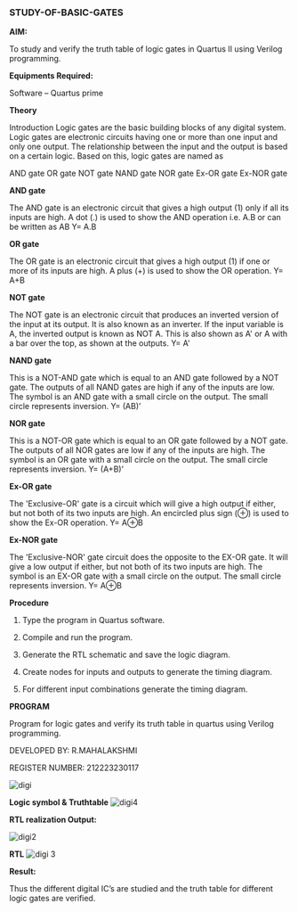 ### STUDY-OF-BASIC-GATES

**AIM:** 

To study and verify the truth table of logic gates in Quartus II using Verilog programming.

**Equipments Required:**

Software – Quartus prime 

**Theory**

Introduction Logic gates are the basic building blocks of any digital system. Logic gates are electronic circuits having one or more than one input and only one output. The relationship between the input and the output is based on a certain logic. Based on this, logic gates are named as

AND gate OR gate NOT gate NAND gate NOR gate Ex-OR gate Ex-NOR gate

**AND gate**

The AND gate is an electronic circuit that gives a high output (1) only if all its inputs are high. A dot (.) is used to show the AND operation i.e. A.B or can be written as AB
Y= A.B

**OR gate** 

The OR gate is an electronic circuit that gives a high output (1) if one or more of its inputs are high. A plus (+) is used to show the OR operation.
Y= A+B

**NOT gate**

The NOT gate is an electronic circuit that produces an inverted version of the input at its output. It is also known as an inverter. If the input variable is A, the inverted output is known as NOT A. This is also shown as A' or A with a bar over the top, as shown at the outputs.
Y= A'

**NAND gate**

This is a NOT-AND gate which is equal to an AND gate followed by a NOT gate. The outputs of all NAND gates are high if any of the inputs are low. The symbol is an AND gate with a small circle on the output. The small circle represents inversion.
Y= (AB)’

**NOR gate**

This is a NOT-OR gate which is equal to an OR gate followed by a NOT gate. The outputs of all NOR gates are low if any of the inputs are high. The symbol is an OR gate with a small circle on the output. The small circle represents inversion.
Y= (A+B)’

**Ex-OR gate**

The 'Exclusive-OR' gate is a circuit which will give a high output if either, but not both of its two inputs are high. An encircled plus sign (⊕) is used to show the Ex-OR operation.
Y= A⊕B

**Ex-NOR gate**

The 'Exclusive-NOR' gate circuit does the opposite to the EX-OR gate. It will give a low output if either, but not both of its two inputs are high. The symbol is an EX-OR gate with a small circle on the output. The small circle represents inversion.
Y= A⊕B

**Procedure** 

1.	Type the program in Quartus software.

2.	Compile and run the program.

3.	Generate the RTL schematic and save the logic diagram.

4.	Create nodes for inputs and outputs to generate the timing diagram.

5.	For different input combinations generate the timing diagram.


**PROGRAM**

Program for logic gates and verify its truth table in quartus using Verilog programming.

 DEVELOPED BY: R.MAHALAKSHMI
 
 REGISTER NUMBER: 212223230117
 
 
 ![digi](https://github.com/Maharavi2006/study-of-basic-gates/assets/154535981/17800f37-62fb-4eb8-a5c7-ba47a4dc2269)

 
**Logic symbol & Truthtable**
![digi4](https://github.com/Maharavi2006/study-of-basic-gates/assets/154535981/3acadcff-564c-400c-8f17-33d6e341f9f3)


**RTL realization Output:** 

![digi2](https://github.com/Maharavi2006/study-of-basic-gates/assets/154535981/9fb01d9b-137d-4bfd-a9be-aca6df6ea3d3)

**RTL**
![digi 3](https://github.com/Maharavi2006/study-of-basic-gates/assets/154535981/532ec601-7e21-4bb3-bfcf-2f1f61d86f2e)


**Result:**

Thus the different digital IC’s are studied and the truth table for different logic gates are verified.



